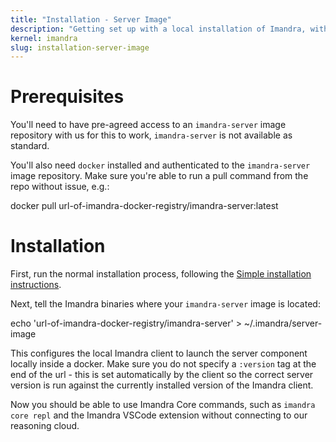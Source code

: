 ```yaml
---
title: "Installation - Server Image"
description: "Getting set up with a local installation of Imandra, with a local server"
kernel: imandra
slug: installation-server-image
---
```


# Prerequisites

You'll need to have pre-agreed access to an `imandra-server` image repository with us for this to work, `imandra-server` is not available as standard.

You'll also need `docker` installed and authenticated to the `imandra-server` image repository. Make sure you're able to run a pull command from the repo without issue, e.g.:

   docker pull url-of-imandra-docker-registry/imandra-server:latest

# Installation

First, run the normal installation process, following the [Simple installation instructions](Installation%20-%20Simple.md).

Next, tell the Imandra binaries where your `imandra-server` image is located:

  echo 'url-of-imandra-docker-registry/imandra-server' > ~/.imandra/server-image

This configures the local Imandra client to launch the server component locally inside a docker. Make sure you do not specify a `:version` tag at the end of the url - this is set automatically by the client so the correct server version is run against the currently installed version of the Imandra client.

Now you should be able to use Imandra Core commands, such as `imandra core repl` and the Imandra VSCode extension without connecting to our reasoning cloud.

